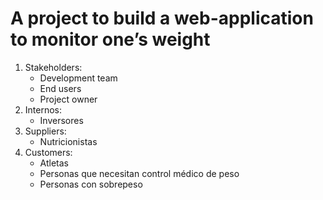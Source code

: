# A project to build a web-application to monitor one’s weight

1. Stakeholders: 
    - Development team
    - End users
    - Project owner
2. Internos: 
    - Inversores
3. Suppliers:
    - Nutricionistas
4. Customers:
    - Atletas
    - Personas que necesitan control médico de peso
    - Personas con sobrepeso
